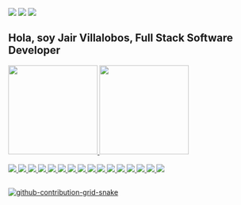 <div align="left">

  <a href="https://www.linkedin.com/in/jair-villalobos-b06ba621b" target="_blank"><img src="https://img.shields.io/badge/jairvillalobos-%231DA1F2.svg?style=for-the-badge&logo=Linkedin&logoColor=white" target="_blank"></a>
  <a href ="mailto:juanvillalobosnz@gmail.com"><img src="https://img.shields.io/badge/-jairvillalobos-D14836?style=for-the-badge&logo=gmail&logoColor=white" target="_blank"></a>
  <a href="https://jairvillalobos.github.io/" target="_blank"><img src="https://img.shields.io/badge/website-000000?style=for-the-badge&logo=About.me&logoColor=white" target="_blank"></a>
</div> 

##  Hola, soy Jair Villalobos, Full Stack Software Developer
<div align="left">
  <a href="https://github.com/jairvillalobos">
  <img height="180em" src="https://github-readme-stats.vercel.app/api?username=jairvillalobos&show_icons=true&theme=dracula&include_all_commits=true&count_private=true"/>
  <img height="180em" src="https://github-readme-stats.vercel.app/api/top-langs/?username=jairvillalobos&layout=compact&langs_count=7&theme=dracula"/>
</div>



<div style="display: inline_block" align="left"><br>
  <img src="https://img.shields.io/badge/Java-ED8B00?style=for-the-badge&logo=java&logoColor=white"/>
  <img src="https://img.shields.io/badge/Python-3776AB?style=for-the-badge&logo=python&logoColor=white"/> 
  <img src="https://img.shields.io/badge/JavaScript-F7DF1E?style=for-the-badge&logo=javascript&logoColor=white"/>
  <img src="https://img.shields.io/badge/Spring-6DB33F?style=for-the-badge&logo=spring&logoColor=white"/>
  <img src="https://img.shields.io/badge/Django-092E20?style=for-the-badge&logo=django&logoColor=white"/>
  <img src="https://img.shields.io/badge/Express.js-404D59?style=for-the-badge"/>
  <img src="https://img.shields.io/badge/Node.js-43853D?style=for-the-badge&logo=node.js&logoColor=white"/>
  <img src="https://img.shields.io/badge/Angular-DD0031?style=for-the-badge&logo=angular&logoColor=white"/>
  <img src="https://img.shields.io/badge/React-20232A?style=for-the-badge&logo=react&logoColor=61DAFB"/>
  <img src="https://img.shields.io/badge/HTML5-E34F26?style=for-the-badge&logo=html5&logoColor=white"/>  
  <img src="https://img.shields.io/badge/CSS3-1572B6?style=for-the-badge&logo=css3&logoColor=white"/> 
  <img src="https://img.shields.io/badge/Bootstrap-563D7C?style=for-the-badge&logo=bootstrap&logoColor=white"/>
  <img src="https://img.shields.io/badge/styled--components-DB7093?style=for-the-badge&logo=styled-components&logoColor=white"/>
  <img src="https://img.shields.io/badge/PHP-777BB4?style=for-the-badge&logo=php&logoColor=white"/>
  <img src="https://img.shields.io/badge/MySQL-005C84?style=for-the-badge&logo=mysql&logoColor=white"/>
  <img src="https://img.shields.io/badge/PostgreSQL-316192?style=for-the-badge&logo=postgresql&logoColor=white"/>
  
  
  
</div>

  ##
  
<div>

  ![github-contribution-grid-snake](https://user-images.githubusercontent.com/53276949/176916391-74df07b7-41d1-499c-9c52-bc03a4473144.svg)
 
</div>
